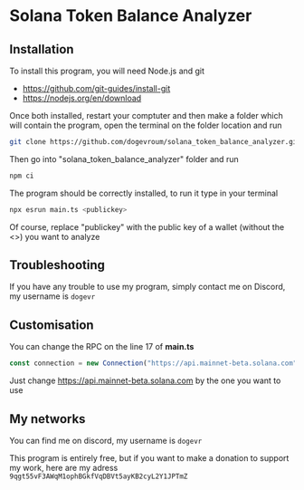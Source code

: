 # Solana Token Balance Analyzer

## Installation

To install this program, you will need Node.js and git 

* https://github.com/git-guides/install-git
* https://nodejs.org/en/download

Once both installed, restart your comptuter and then make a folder which will contain the program, open the terminal on the folder location and run
```sh
git clone https://github.com/dogevroum/solana_token_balance_analyzer.git
```
Then go into "solana_token_balance_analyzer" folder and run
```sh
npm ci
```
The program should be correctly installed, to run it type in your terminal
```sh
npx esrun main.ts <publickey>
```
Of course, replace "publickey" with the public key of a wallet (without the <>) you want to analyze

## Troubleshooting
If you have any trouble to use my program, simply contact me on Discord, my username is `dogevr`

## Customisation
You can change the RPC on the line 17 of __main.ts__
```ts
const connection = new Connection("https://api.mainnet-beta.solana.com");
```
Just change https://api.mainnet-beta.solana.com by the one you want to use

## My networks
You can find me on discord, my username is `dogevr`

This program is entirely free, but if you want to make a donation to support my work, here are my adress `9qgt55vF3AWqM1ophBGkfVqDBVt5ayKB2cyL2Y1JPTmZ`

